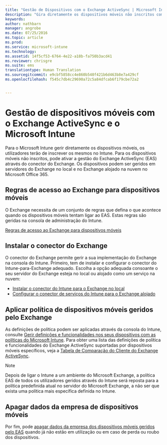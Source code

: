 ```yaml
---
title: "Gestão de Dispositivos com o Exchange ActiveSync | Microsoft Intune"
description: "Gira diretamente os dispositivos móveis não inscritos com o Exchange ActiveSync (EAS) através do Exchange Connector"
keywords: 
author: nathbarn
manager: angrobe
ms.date: 07/25/2016
ms.topic: article
ms.prod: 
ms.service: microsoft-intune
ms.technology: 
ms.assetid: 14f5cf53-6764-4e22-a18b-fa750b3acd41
ms.reviewer: chrisgre
ms.suite: ems
translationtype: Human Translation
ms.sourcegitcommit: e9cbf5858cc4e860b540f421b6d463b8e7a429cf
ms.openlocfilehash: f545c7db4c29690a72c5a84dfcab6f179cbe72a2


---
```


# Gestão de dispositivos móveis com o Exchange ActiveSync e o Microsoft Intune
Para o Microsoft Intune gerir diretamente os dispositivos móveis, os utilizadores terão de inscrever os mesmos no Intune. Para os dispositivos móveis não inscritos, pode ativar a gestão do Exchange ActiveSync (EAS) através do conector do Exchange. Os dispositivos podem ser geridos em servidores do Exchange no local e no Exchange alojado na nuvem no Microsoft Office 365.

## Regras de acesso ao Exchange para dispositivos móveis ##

O Exchange necessita de um conjunto de regras que defina o que acontece quando os dispositivos móveis tentam ligar ao EAS. Estas regras são geridas na consola de administração do Intune.

[Regras de acesso ao Exchange para dispositivos móveis](exchange-access-rules-for-mobile-devices.md)

## Instalar o conector do Exchange
O conector do Exchange permite gerir a sua implementação do Exchange na consola do Intune. Primeiro, tem de instalar e configurar o conector do Intune-para-Exchange adequado. Escolha a opção adequada consoante o seu servidor do Exchange esteja no local ou alojado como um serviço na nuvem:

-   [Instalar o conector do Intune para o Exchange no local](intune-on-premises-exchange-connector.md)
-   [Configurar o conector de serviços do Intune para o Exchange alojado](intune-service-to-service-exchange-connector.md)

## Aplicar política de dispositivos móveis geridos pelo Exchange
As definições de política podem ser aplicadas através da consola do Intune, consulte [Gerir definições e funcionalidades nos seus dispositivos com as políticas do Microsoft Intune](manage-settings-and-features-on-your-devices-with-microsoft-intune-policies.md). Para obter uma lista das definições de política e funcionalidades do Exchange ActiveSync suportadas por dispositivos móveis específicos, veja a [Tabela de Comparação do Cliente do Exchange ActiveSync](http://go.microsoft.com/fwlink/?LinkId=247270).

> [!NOTE]
> Depois de ligar o Intune a um ambiente do Microsoft Exchange, a política EAS de todos os utilizadores geridos através do Intune será reposta para a política predefinida atual no servidor do Microsoft Exchange, a não ser que exista uma política mais específica definida no Intune.

## Apagar dados da empresa de dispositivos móveis
Por fim, pode [apagar dados da empresa dos dispositivos móveis geridos pelo EAS](wipe-for-exchange-managed-mobile-devices.md) quando já não estão em utilização ou em caso de perda ou roubo dos dispositivos.



<!--HONumber=Jul16_HO4-->


